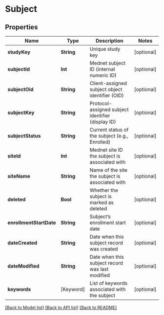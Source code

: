 # Subject

## Properties
Name | Type | Description | Notes
------------ | ------------- | ------------- | -------------
**studyKey** | **String** | Unique study key | [optional] 
**subjectId** | **Int** | Mednet subject ID (internal numeric ID) | [optional] 
**subjectOid** | **String** | Client-assigned subject object identifier (OID) | [optional] 
**subjectKey** | **String** | Protocol-assigned subject identifier (display ID) | [optional] 
**subjectStatus** | **String** | Current status of the subject (e.g., Enrolled) | [optional] 
**siteId** | **Int** | Mednet site ID the subject is associated with | [optional] 
**siteName** | **String** | Name of the site the subject is associated with | [optional] 
**deleted** | **Bool** | Whether the subject is marked as deleted | [optional] 
**enrollmentStartDate** | **String** | Subject’s enrollment start date | [optional] 
**dateCreated** | **String** | Date when this subject record was created | [optional] 
**dateModified** | **String** | Date when this subject record was last modified | [optional] 
**keywords** | [Keyword] | List of keywords associated with the subject | [optional] 

[[Back to Model list]](../README.md#documentation-for-models) [[Back to API list]](../README.md#documentation-for-api-endpoints) [[Back to README]](../README.md)


